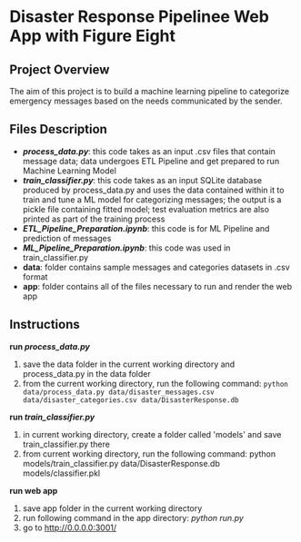 # Disaster Response Pipelinee Web App with Figure Eight

## Project Overview
The aim of this project is to build a machine learning pipeline to categorize emergency messages based on the needs communicated by the sender.

## Files Description
 - **_process_data.py_**: this code takes as an input .csv files that contain message data; data undergoes ETL Pipeline and get prepared to run Machine Learning Model
 - **_train_classifier.py_**: this code takes as an input SQLite database produced by process_data.py and uses the data contained within it to train and tune a ML model for categorizing messages; the output is a pickle file containing fitted model; test evaluation metrics are also printed as part of the training process
 - **_ETL_Pipeline_Preparation.ipynb_**: this code is for ML Pipeline and prediction of messages
 - **_ML_Pipeline_Preparation.ipynb_**: this code was used in train_classifier.py
 - **data**: folder contains sample messages and categories datasets in .csv format
 - **app**: folder contains all of the files necessary to run and render the web app

## Instructions
**run _process_data.py_**
1. save the data folder in the current working directory and process_data.py in the data folder
2. from the current working directory, run the following command: ```python data/process_data.py data/disaster_messages.csv data/disaster_categories.csv data/DisasterResponse.db```

**run _train_classifier.py_**
1. in current working directory, create a folder called 'models' and save train_classifier.py there
2. from current working directory, run the following command: python models/train_classifier.py data/DisasterResponse.db models/classifier.pkl

**run web app**
1. save app folder in the current working directory
2. run following command in the app directory: _python run.py_
3. go to http://0.0.0.0:3001/
